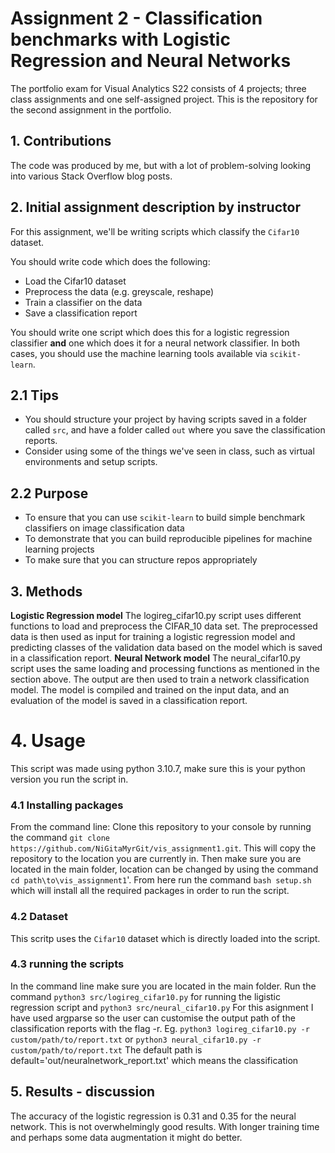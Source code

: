 # Assignment 2 - Classification benchmarks with Logistic Regression and Neural Networks
The portfolio exam for Visual Analytics S22 consists of 4 projects; three class assignments and one self-assigned project. This is the repository for the second assignment in the portfolio.
## 1. Contributions
The code was produced by me, but with a lot of problem-solving looking into various Stack Overflow blog posts.

## 2. Initial assignment description by instructor
For this assignment, we'll be writing scripts which classify the ```Cifar10``` dataset.

You should write code which does the following:

- Load the Cifar10 dataset
- Preprocess the data (e.g. greyscale, reshape)
- Train a classifier on the data
- Save a classification report

You should write one script which does this for a logistic regression classifier **and** one which does it for a neural network classifier. In both cases, you should use the machine learning tools available via ```scikit-learn```.

## 2.1 Tips

- You should structure your project by having scripts saved in a folder called ```src```, and have a folder called ```out``` where you save the classification reports.
- Consider using some of the things we've seen in class, such as virtual environments and setup scripts.

## 2.2 Purpose

- To ensure that you can use ```scikit-learn``` to build simple benchmark classifiers on image classification data
- To demonstrate that you can build reproducible pipelines for machine learning projects
- To make sure that you can structure repos appropriately

## 3. Methods
**Logistic Regression model** The logireg_cifar10.py script uses different functions to load and preprocess the CIFAR_10 data set. The preprocessed data is then used as input for training a logistic regression model and predicting classes of the validation data based on the model which is saved in a classification report.
**Neural Network model** The neural_cifar10.py script uses the same loading and processing functions as mentioned in the section above. The output  are then used to train a network classification model. The model is compiled and trained on the input data, and an evaluation of the model is saved in a classification report.

# 4. Usage
This script was made using python 3.10.7, make sure this is your python version you run the script in. 
### 4.1 Installing packages
From the command line:
Clone this repository to your console by running the command `git clone https://github.com/NiGitaMyrGit/vis_assignment1.git`. This will copy the repository to the location you are currently in.
Then make sure you are located in the main folder, location can be changed by using the command `cd path\to\vis_assignment1`'. From here run the command `bash setup.sh` which will install all the required packages in order to run the script.

### 4.2 Dataset
This scritp uses the ```Cifar10``` dataset which is directly loaded into the script.

### 4.3 running the scripts
In the command line make sure you are located in the main folder.
Run the command `python3 src/logireg_cifar10.py` for running the ligistic regression script and `python3 src/neural_cifar10.py`
For this asignment I have used argparse so the user can customise the output path of the classification reports with the flag -r.
Eg.
`python3 logireg_cifar10.py -r custom/path/to/report.txt` or `python3 neural_cifar10.py -r custom/path/to/report.txt`
The default path is default='out/neuralnetwork_report.txt' which means the classification
## 5. Results - discussion
The accuracy of the logistic regression is 0.31 and 0.35 for the neural network. This is not overwhelmingly good results. With longer training time and perhaps some data augmentation it might do better.
 
